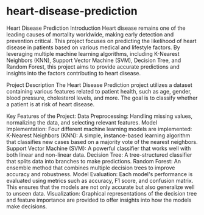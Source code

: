 # heart-disease-prediction

Heart Disease Prediction
Introduction
Heart disease remains one of the leading causes of mortality worldwide, making early detection and prevention critical. This project focuses on predicting the likelihood of heart disease in patients based on various medical and lifestyle factors. By leveraging multiple machine learning algorithms, including K-Nearest Neighbors (KNN), Support Vector Machine (SVM), Decision Tree, and Random Forest, this project aims to provide accurate predictions and insights into the factors contributing to heart disease.

Project Description
The Heart Disease Prediction project utilizes a dataset containing various features related to patient health, such as age, gender, blood pressure, cholesterol levels, and more. The goal is to classify whether a patient is at risk of heart disease.

Key Features of the Project:
Data Preprocessing: Handling missing values, normalizing the data, and selecting relevant features.
Model Implementation: Four different machine learning models are implemented:
K-Nearest Neighbors (KNN): A simple, instance-based learning algorithm that classifies new cases based on a majority vote of the nearest neighbors.
Support Vector Machine (SVM): A powerful classifier that works well with both linear and non-linear data.
Decision Tree: A tree-structured classifier that splits data into branches to make predictions.
Random Forest: An ensemble method that combines multiple decision trees to improve accuracy and robustness.
Model Evaluation: Each model's performance is evaluated using metrics such as accuracy, F1 score, and confusion matrix. This ensures that the models are not only accurate but also generalize well to unseen data.
Visualization: Graphical representations of the decision tree and feature importance are provided to offer insights into how the models make decisions.
